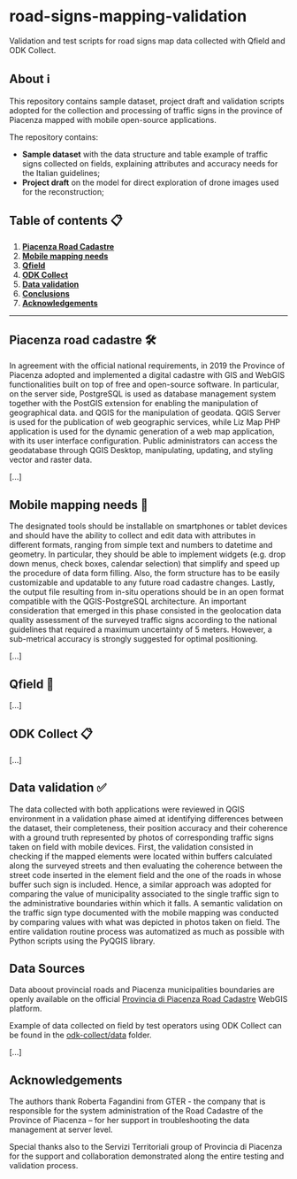  # road-signs-mapping-validation

Validation and test scripts for road signs map data collected with Qfield and ODK Collect.

## **About** ℹ

This repository contains sample dataset, project draft and validation scripts adopted for the collection and processing of traffic signs in the province of Piacenza mapped with mobile open-source applications.

The repository contains:

* **Sample dataset** with the data structure and table example of traffic signs collected on fields, explaining attributes and accuracy needs for the Italian guidelines;
* **Project draft** on the model for direct exploration of drone images used for the reconstruction;

## **Table of contents** 📋

1. **[Piacenza Road Cadastre](#piacenza-road-cadastre-🛠)**
2. **[Mobile mapping needs](#mobile-mapping-needs-🤳)**
3. **[Qfield](#qfield-📍)**
4. **[ODK Collect](#odk-collect-📋)**
5. **[Data validation](#data-validation-✅)**
6. **[Conclusions](#conclusions)**
7. **[Acknowledgements](#acknowledgements)**

------------------------

## **Piacenza road cadastre** 🛠

In agreement with the official national requirements, in 2019 the Province of Piacenza adopted and implemented a digital cadastre with GIS and WebGIS functionalities built on top of free and open-source software. In particular, on the server side, PostgreSQL is used as database management system together with the PostGIS extension for enabling the manipulation of geographical data.  and QGIS for the manipulation of geodata. QGIS Server is used for the publication of web geographic services, while Liz Map PHP application is used for the dynamic generation of a web map application, with its user interface configuration. Public administrators can access the geodatabase through QGIS Desktop, manipulating, updating, and styling vector and raster data.

[...]

## **Mobile mapping needs** 🤳

The designated tools should be installable on smartphones or tablet devices and should have the ability to collect and edit data with attributes in different formats, ranging from simple text and numbers to datetime and geometry. In particular, they should be able to implement widgets (e.g. drop down menus, check boxes, calendar selection) that simplify and speed up the procedure of data form filling. Also, the form structure has to be easily customizable and updatable to any future road cadastre changes. Lastly, the output file resulting from in-situ operations should be in an open format compatible with the QGIS-PostgreSQL architecture. An important consideration that emerged in this phase consisted in the geolocation data quality assessment of the surveyed traffic signs according to the national guidelines that required a maximum uncertainty of 5 meters. However, a sub-metrical accuracy is strongly suggested for optimal positioning.

[...]

## **Qfield** 📍

[...]

## **ODK Collect** 📋

[...]

## **Data validation** ✅

The data collected with both applications were reviewed in QGIS environment in a validation phase aimed at identifying differences between the dataset, their completeness, their position accuracy and their coherence with a ground truth represented by photos of corresponding traffic signs taken on field with mobile devices. First, the validation consisted in checking if the mapped elements were located within buffers calculated along the surveyed streets and then evaluating the coherence between the street code inserted in the element field and the one of the roads in whose buffer such sign is included. Hence, a similar approach was  adopted for comparing the value of municipality associated to the single traffic sign to the administrative boundaries within which it falls. A semantic validation on the traffic sign type documented with the mobile mapping was conducted by comparing values with what was depicted in photos taken on field. The entire validation routine process was automatized as much as possible with Python scripts using the PyQGIS library.

## **Data Sources**

Data aboout provincial roads and Piacenza municipalities boundaries are openly available on the official [Provincia di Piacenza Road Cadastre](https://catastostrade.provincia.pc.it/lizmap/lizmap/www/index.php/view/map/?repository=progettipubblici&project=catasto_strade_pub) WebGIS platform.

Example of data collected on field by test operators using ODK Collect can be found in the [odk-collect/data](https://github.com/labmgf-polimi/road-cadastre-traffic-signs/tree/main/odk-collect) folder.

[...]

## **Acknowledgements**

The authors thank Roberta Fagandini from GTER - the company that is responsible for the system administration of the Road Cadastre of the Province of Piacenza – for her support in troubleshooting the data management at server level.

Special thanks also to the Servizi Territoriali group of Provincia di Piacenza for the support and collaboration demonstrated along the entire testing and validation process.